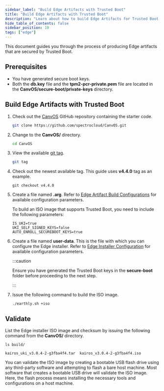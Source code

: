 ```yaml
---
sidebar_label: "Build Edge Artifacts with Trusted Boot"
title: "Build Edge Artifacts with Trusted Boot"
description: "Learn about how to build Edge Artifacts for Trusted Boot."
hide_table_of_contents: false
sidebar_position: 10
tags: ["edge"]
---
```


This document guides you through the process of producing Edge artifacts that are secured by Trusted Boot.

## Prerequisites

- You have generated secure boot keys.
- Both the **db.key** file and the **tpm2-pcr-private.pem** file are located in the **CanvOS/secure-boot/private-keys**
  directory.

## Build Edge Artifacts with Trusted Boot

1. Check out the [CanvOS](https://github.com/spectrocloud/CanvOS.git) GitHub repository containing the starter code.

   ```bash
   git clone https://github.com/spectrocloud/CanvOS.git
   ```

2. Change to the **CanvOS/** directory.

   ```bash
   cd CanvOS
   ```

3. View the available [git tag](https://github.com/spectrocloud/CanvOS/tags).

   ```bash
   git tag
   ```

4. Check out the newest available tag. This guide uses **v4.4.0** tag as an example.

   ```shell
   git checkout v4.4.0
   ```

5. Create a file named **.arg**. Refer to
   [Edge Artifact Build Configurations](../edgeforge-workflow/palette-canvos/arg.md) for available configuration
   parameters.

   To build an ISO image that supports Trusted Boot, you need to include the following parameters:

   ```
   IS_UKI=true
   UKI_SELF_SIGNED_KEYS=false
   AUTO_ENROLL_SECUREBOOT_KEYS=true
   ```

6. Create a file named **user-data**. This is the file with which you can configure the Edge installer. Refer to
   [Edge Installer Configuration](../edge-configuration/installer-reference.md) for available configuration parameters.

   :::caution

   Ensure you have generated the Trusted Boot keys in the **secure-boot** folder before proceeding to the next step.

   :::

7. Issue the following command to build the ISO image.

   ```shell
   ./earthly.sh +iso
   ```

## Validate

List the Edge installer ISO image and checksum by issuing the following command from the **CanvOS/** directory.

```shell
ls build/
```

```text
kairos_uki_v3.0.4-2-g3fba4f4.tar  kairos_v3.0.4-2-g3fba4f4.iso
```

You can validate the ISO image by creating a bootable USB flash drive using any third-party software and attempting to
flash a bare host machine. Most software that creates a bootable USB drive will validate the ISO image. Here, the flash
process means installing the necessary tools and configurations on a host machine.
